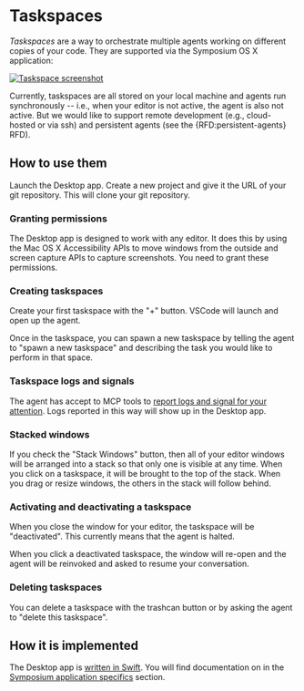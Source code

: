 # Taskspaces

*Taskspaces* are a way to orchestrate multiple agents working on different copies of your code. They are supported via the Symposium OS X application:

[![Taskspace screenshot](./taskspaces.png)](./taskspaces.png)

Currently, taskspaces are all stored on your local machine and agents run synchronously -- i.e., when your editor is not active, the agent is also not active. But we would like to support remote development (e.g., cloud-hosted or via ssh) and persistent agents (see the {RFD:persistent-agents} RFD).

## How to use them

Launch the Desktop app. Create a new project and give it the URL of your git repository. This will clone your git repository.

### Granting permissions

The Desktop app is designed to work with any editor. It does this by using the Mac OS X Accessibility APIs to move windows from the outside and screen capture APIs to capture screenshots. You need to grant these permissions.

### Creating taskspaces

Create your first taskspace with the "+" button. VSCode will launch and open up the agent.

Once in the taskspace, you can spawn a new taskspace by telling the agent to "spawn a new taskspace" and describing the task you would like to perform in that space.

### Taskspace logs and signals

The agent has accept to MCP tools to [report logs and signal for your attention](../design/mcp-tools/taskspace-orchestration.md). Logs reported in this way will show up in the Desktop app.

### Stacked windows

If you check the "Stack Windows" button, then all of your editor windows will be arranged into a stack so that only one is visible at any time. When you click on a taskspace, it will be brought to the top of the stack. When you drag or resize windows, the others in the stack will follow behind.

### Activating and deactivating a taskspace

When you close the window for your editor, the taskspace will be "deactivated". This currently means that the agent is halted.

When you click a deactivated taskspace, the window will re-open and the agent will be reinvoked and asked to resume your conversation.

### Deleting taskspaces

You can delete a taskspace with the trashcan button or by asking the agent to "delete this taskspace".

## How it is implemented

The Desktop app is [written in Swift](../design/implementation-overview.md). You will find documentation on in the [Symposium application specifics](../design/symposium-app-specifics.md) section.
